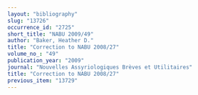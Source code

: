 ```yaml
---
layout: "bibliography"
slug: "13726"
occurrence_id: "2725"
short_title: "NABU 2009/49"
author: "Baker, Heather D."
title: "Correction to NABU 2008/27"
volume_no_: "49"
publication_year: "2009"
journal: "Nouvelles Assyriologiques Brèves et Utilitaires"
title: "Correction to NABU 2008/27"
previous_item: "13729"
---
```

